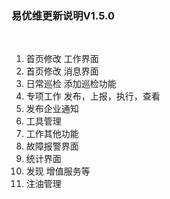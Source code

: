 <h3>易优维更新说明V1.5.0</h6>
<br/>
<ol>
<li>首页修改 工作界面</li>
<li>首页修改 消息界面</li>
<li>日常巡检 添加巡检功能</li>
<li>专项工作 发布，上报，执行，查看</li>
<li>发布企业通知</li>
<li>工具管理</li>
<li>工作其他功能</li>
<li>故障报警界面</li>
<li>统计界面</li>
<li>发现 增值服务等</li>
<li>注油管理</li>
</ol>